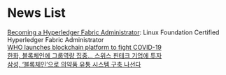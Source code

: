 # News List


[Becoming a Hyperledger Fabric Administrator](https://medium.com/cryptolinks/becoming-a-hyperledger-fabric-administrator-cf465c29cf6f): Linux Foundation Certified Hyperledger Fabric Administrator \
[WHO launches blockchain platform to fight COVID-19](https://cointelegraph.com/news/world-health-organization-launches-blockchain-platform-to-fight-covid-19) \
[한화, 블록체인에 그룹역량 집중… 스위스 핀테크 기업에 투자](https://www.fnnews.com/news/202003301644349257?fbclid=IwAR2jDuPQ5H-DfQ5kbnLSnlxx16pbCpfLDE0LHKfI5LM1JPzj9e6W2eDPBPw) \
[삼성, ‘블록체인’으로 의약품 유통 시스템 구축 나선다](http://www.hitnews.co.kr/news/articleView.html?idxno=16019&fbclid=IwAR3D2GEnuJt_77LOSH2gSMHuFCjT7cXtKt90TYYBlcHmiB3Txtk86vjEgiI) 


